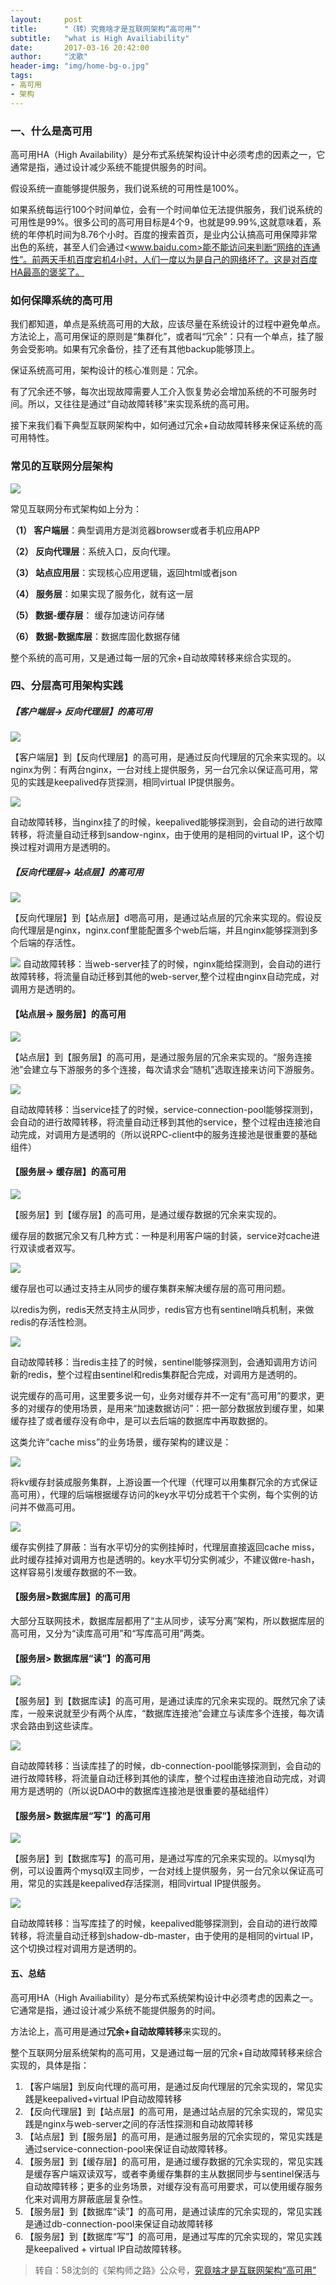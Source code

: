 ```yaml
---
layout:     post
title:      "（转）究竟啥才是互联网架构“高可用”"
subtitle:   "what is High Availiability"
date:       2017-03-16 20:42:00
author:     "沈歌"
header-img: "img/home-bg-o.jpg"
tags:
- 高可用
- 架构
---
```



### 一、什么是高可用

高可用HA（High Availability）是分布式系统架构设计中必须考虑的因素之一，它通常是指，通过设计减少系统不能提供服务的时间。

假设系统一直能够提供服务，我们说系统的可用性是100%。

如果系统每运行100个时间单位，会有一个时间单位无法提供服务，我们说系统的可用性是99%。很多公司的高可用目标是4个9，也就是99.99%,这就意味着，系统的年停机时间为8.76个小时。百度的搜索首页，是业内公认搞高可用保障非常出色的系统，甚至人们会通过<www.baidu.com>能不能访问来判断“网络的连通性”。前两天手机百度宕机4小时，人们一度以为是自己的网络坏了。这是对百度HA最高的褒奖了。

### 如何保障系统的高可用

我们都知道，单点是系统高可用的大敌，应该尽量在系统设计的过程中避免单点。方法论上，高可用保证的原则是“集群化”，或者叫“冗余”：只有一个单点，挂了服务会受影响。如果有冗余备份，挂了还有其他backup能够顶上。

保证系统高可用，架构设计的核心准则是：冗余。

有了冗余还不够，每次出现故障需要人工介入恢复势必会增加系统的不可服务时间。所以，又往往是通过“自动故障转移”来实现系统的高可用。

接下来我们看下典型互联网架构中，如何通过冗余+自动故障转移来保证系统的高可用特性。

### 常见的互联网分层架构

![](http://shenpengyan.github.io/img/in-post/what-is-high-availiability/layer-architecture.jpeg)

常见互联网分布式架构如上分为：

**（1） 客户端层**：典型调用方是浏览器browser或者手机应用APP

**（2） 反向代理层**：系统入口，反向代理。

**（3） 站点应用层**：实现核心应用逻辑，返回html或者json

**（4） 服务层**：如果实现了服务化，就有这一层

**（5） 数据-缓存层**： 缓存加速访问存储

**（6） 数据-数据库层**：数据库固化数据存储

整个系统的高可用，又是通过每一层的冗余+自动故障转移来综合实现的。

### 四、分层高可用架构实践

##### 【客户端层-> 反向代理层】的高可用

![](http://shenpengyan.github.io/img/in-post/what-is-high-availiability/client-to-proxy.png)

【客户端层】到【反向代理层】的高可用，是通过反向代理层的冗余来实现的。以nginx为例：有两台nginx，一台对线上提供服务，另一台冗余以保证高可用，常见的实践是keepalived存货探测，相同virtual IP提供服务。

![](http://shenpengyan.github.io/img/in-post/what-is-high-availiability/client-to-proxy-down.png)

自动故障转移，当nginx挂了的时候，keepalived能够探测到，会自动的进行故障转移，将流量自动迁移到sandow-nginx，由于使用的是相同的virtual IP，这个切换过程对调用方是透明的。

##### 【反向代理层-> 站点层】的高可用

![](http://shenpengyan.github.io/img/in-post/what-is-high-availiability/proxy-to-website.png)

【反向代理层】到【站点层】d嗯高可用，是通过站点层的冗余来实现的。假设反向代理层是nginx，nginx.conf里能配置多个web后端，并且nginx能够探测到多个后端的存活性。

![](http://shenpengyan.github.io/img/in-post/what-is-high-availiability/proxy-to-website-down.png)
自动故障转移：当web-server挂了的时候，nginx能给探测到，会自动的进行故障转移，将流量自动迁移到其他的web-server,整个过程由nginx自动完成，对调用方是透明的。

#### 【站点层-> 服务层】的高可用

![](http://shenpengyan.github.io/img/in-post/what-is-high-availiability/website-to-service.png)

【站点层】到【服务层】的高可用，是通过服务层的冗余来实现的。“服务连接池”会建立与下游服务的多个连接，每次请求会“随机”选取连接来访问下游服务。

![](http://shenpengyan.github.io/img/in-post/what-is-high-availiability/website-to-service-down.png)

自动故障转移：当service挂了的时候，service-connection-pool能够探测到，会自动的进行故障转移，将流量自动迁移到其他的service，整个过程由连接池自动完成，对调用方是透明的（所以说RPC-client中的服务连接池是很重要的基础组件）

#### 【服务层-> 缓存层】的高可用

![](http://shenpengyan.github.io/img/in-post/what-is-high-availiability/service-to-cache.png)

【服务层】到【缓存层】的高可用，是通过缓存数据的冗余来实现的。

缓存层的数据冗余又有几种方式：一种是利用客户端的封装，service对cache进行双读或者双写。

![](http://shenpengyan.github.io/img/in-post/what-is-high-availiability/service-to-cache-redis.png)

缓存层也可以通过支持主从同步的缓存集群来解决缓存层的高可用问题。

以redis为例，redis天然支持主从同步，redis官方也有sentinel哨兵机制，来做redis的存活性检测。

![](http://shenpengyan.github.io/img/in-post/what-is-high-availiability/service-to-cache-redis-down.png)

自动故障转移：当redis主挂了的时候，sentinel能够探测到，会通知调用方访问新的redis，整个过程由sentinel和redis集群配合完成，对调用方是透明的。

说完缓存的高可用，这里要多说一句，业务对缓存并不一定有“高可用”的要求，更多的对缓存的使用场景，是用来“加速数据访问”：把一部分数据放到缓存里，如果缓存挂了或者缓存没有命中，是可以去后端的数据库中再取数据的。

这类允许“cache miss”的业务场景，缓存架构的建议是：

![](http://shenpengyan.github.io/img/in-post/what-is-high-availiability/cache-miss.png)

将kv缓存封装成服务集群，上游设置一个代理（代理可以用集群冗余的方式保证高可用），代理的后端根据缓存访问的key水平切分成若干个实例，每个实例的访问并不做高可用。

![](http://shenpengyan.github.io/img/in-post/what-is-high-availiability/cache-miss-down.png)

缓存实例挂了屏蔽：当有水平切分的实例挂掉时，代理层直接返回cache miss，此时缓存挂掉对调用方也是透明的。key水平切分实例减少，不建议做re-hash，这样容易引发缓存数据的不一致。

#### 【服务层>数据库层】的高可用

大部分互联网技术，数据库层都用了“主从同步，读写分离”架构，所以数据库层的高可用，又分为“读库高可用”和“写库高可用”两类。

#### 【服务层> 数据库层“读”】的高可用

![](http://shenpengyan.github.io/img/in-post/what-is-high-availiability/service-to-db-read.png)

【服务层】到【数据库读】的高可用，是通过读库的冗余来实现的。既然冗余了读库，一般来说就至少有两个从库，“数据库连接池”会建立与读库多个连接，每次请求会路由到这些读库。

![](http://shenpengyan.github.io/img/in-post/what-is-high-availiability/service-to-db-read-down.png)

自动故障转移：当读库挂了的时候，db-connection-pool能够探测到，会自动的进行故障转移，将流量自动迁移到其他的读库，整个过程由连接池自动完成，对调用方是透明的（所以说DAO中的数据库连接池是很重要的基础组件）

#### 【服务层> 数据库层“写”】的高可用

![](http://shenpengyan.github.io/img/in-post/what-is-high-availiability/service-to-db-write.png)

【服务层】到【数据库写】的高可用，是通过写库的冗余来实现的。以mysql为例，可以设置两个mysql双主同步，一台对线上提供服务，另一台冗余以保证高可用，常见的实践是keepalived存活探测，相同virtual IP提供服务。

![](http://shenpengyan.github.io/img/in-post/what-is-high-availiability/service-to-db-write-down.png)

自动故障转移：当写库挂了的时候，keepalived能够探测到，会自动的进行故障转移，将流量自动迁移到shadow-db-master，由于使用的是相同的virtual IP，这个切换过程对调用方是透明的。

#### 五、总结

高可用HA（High Availiability）是分布式系统架构设计中必须考虑的因素之一。它通常是指，通过设计减少系统不能提供服务的时间。

方法论上，高可用是通过**冗余+自动故障转移**来实现的。

整个互联网分层系统架构的高可用，又是通过每一层的冗余+自动故障转移来综合实现的，具体是指：

1. 【客户端层】到反向代理的高可用，是通过反向代理层的冗余实现的，常见实践是keepalived+virtual IP自动故障转移
2. 【反向代理层】到【站点层】的高可用，是通过站点层的冗余实现的，常见实践是nginx与web-server之间的存活性探测和自动故障转移
3. 【站点层】到【服务层】的高可用，是通过服务层的冗余实现的，常见实践是通过service-connection-pool来保证自动故障转移。
4. 【服务层】到【缓存层】的高可用，是通过缓存数据的冗余实现的，常见实践是缓存客户端双读双写，或者李勇缓存集群的主从数据同步与sentinel保活与自动故障转移；更多的业务场景，对缓存没有高可用要求，可以使用缓存服务化来对调用方屏蔽底层复杂性。
5. 【服务层】到【数据库“读”】的高可用，是通过读库的冗余实现的，常见实践是通过db-connection-pool来保证自动故障转移
6. 【服务层】到【数据库“写”】的高可用，是通过写库的冗余实现的，常见实践是keepalived + virtual IP自动故障转移。


> 转自：58沈剑的《架构师之路》公众号，[究竟啥才是互联网架构“高可用”](http://mp.weixin.qq.com/s?__biz=MjM5ODYxMDA5OQ==&mid=2651959728&idx=1&sn=933227840ec8cdc35d3a33ae3fe97ec5&chksm=bd2d046c8a5a8d7a13551124af36bedf68f7a6e31f6f32828678d2adb108b86b7e08c678f22f&scene=21#wechat_redirect)






